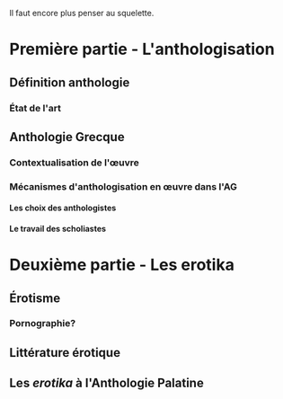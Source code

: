 Il faut encore plus penser au squelette.

# Première partie - L'anthologisation
## Définition anthologie
### État de l'art
## Anthologie Grecque
### Contextualisation de l'œuvre
### Mécanismes d'anthologisation en œuvre dans l'AG
#### Les choix des anthologistes
#### Le travail des scholiastes
# Deuxième partie - Les erotika
## Érotisme
### Pornographie?
## Littérature érotique
## Les *erotika* à l'Anthologie Palatine
